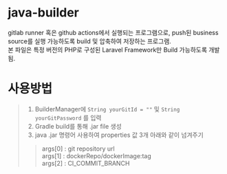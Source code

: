 # java-builder
gitlab runner 혹은 github actions에서 실행되는 프로그램으로,  push된 business source를 실행 가능하도록 build 및 압축하여 저장하는 프로그램.<br/>
본 파일은 특정 버전의 PHP로 구성된 Laravel Framework만 Build 가능하도록 개발됨.<br/>

# 사용방법
> 1. BuilderManager에 `String yourGitId = ""` 및 `String yourGitPassword` 를 입력 <br/>
> 2. Gradle build를 통해 .jar file 생성 <br/>
> 3. java .jar 명령어 사용하여 properties 값 3개 아래와 같이 넘겨주기 <br/>
>  > args[0] : git repository url <br/>
>  > args[1] : dockerRepo/dockerImage:tag <br/>
>  > args[2] : CI_COMMIT_BRANCH
